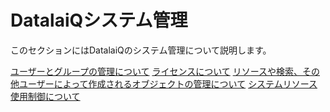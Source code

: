 # DatalaiQシステム管理

このセクションにはDatalaiQのシステム管理について説明します。

[ユーザーとグループの管理について](users.md)
[ライセンスについて](license.md)
[リソースや検索、その他ユーザーによって作成されるオブジェクトの管理について](manage.md)
[システムリソース使用制御について](limits.md)
